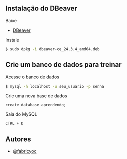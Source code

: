 ## Instalação do DBeaver

Baixe
* [DBeaver](https://dbeaver.io/download/)

Instale
```bash
$ sudo dpkg -i dbeaver-ce_24.3.4_amd64.deb
```

## Crie um banco de dados para treinar
Acesse o banco de dados
```bash
$ mysql -h localhost -u seu_usuario -p senha
```

Crie uma nova base de dados
```mysql
create database aprendendo;
```

Saia do MySQL
```bash
CTRL + D
```

## Autores

- [@fabricyoc](https://www.github.com/fabricyoc)

